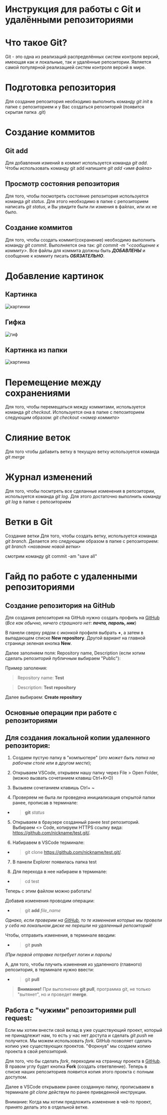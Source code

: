 # Инструкция для работы с Git и удалёнными репозиториями
# Что такое Git?
Git - это одна из реализаций распределённых систем контроля версий, имеющая как и локальные, так и удалённые репозитории. Является самой популярной реализацией систем контроля версий в мире.
# Подготовка репозитория
Для создание репозитория необходимо выполнить команду _git init_ в папке с репозиторием и у Вас создаться репозиторий (появится скрытая папка .git)

# Создание коммитов
## Git add
Для добавления измений в коммит используется команда *git add*. Чтобы использовать команду git add напишите *git add <имя файла>*

Просмотр состояния репозитория
---
Для того, чтобы посмотреть состояние репозитория используется команда *git status*. Для этого необходимо в папке с репозиторием написать *git status*, и Вы увидите были ли измения в файлах, или их не было.

## Создание коммитов
Для того, чтобы создать коммит(сохранение) необходимо выполнить команду *git commit*. Выполняется она так: *git commit -m "<сообщение к коммиту>*. Все файлы для коммита должны быть ***ДОБАВЛЕНЫ*** и сообщение к коммиту писать ***ОБЯЗАТЕЛЬНО***.

# Добавление картинок
## Картинка
   ![картинки](https://miro.medium.com/max/1400/1*vlDY5078rLn0dFQWbdAKUA.png)
## Гифка
   ![гиф](https://raw.githubusercontent.com/nadehi18/battery-wallpaper-windows/master/preview/charging.gif)
## Картинка из папки
   ![картинка](1_S-_fv45WT4MgqtnPVsxtHQ.jpeg)

# Перемещение между сохранениями
Для того, чтобы перемещаться между коммитами, используется команда *git checkout*. Используется она в папке с пепозиторием следующим образом: *git checkout <номер коммита>*
# Слияние веток
Для того чтобы дабавить ветку в текущую ветку используется команда *git merge*
# Журнал изменений
Для того, чтобы посмтреть все сделанные изменения в репозитории, используется команда _git log_. Для этого достаточно выполнить команду _git log_ в папке с репозиторием
# Ветки в Git
Создание ветки
Для того, чтобы создать ветку, используется команда *git branch*. Делается это следующим образом в папке с репозиторием: *git branch <название новой ветки>*

смотрим команду git commit -am "save all"

# Гайд по работе с удаленными репозиториями

## Создание репозитория на GitHub

Для создания репозитория на GitHub нужно создать профиль на [GitHub](https://github.com) (*Все как обычно, ничего страшного нет: __почта, пароль, ник__*)

В панели сверху рядом с иконкой профиля выбрать __+__, а затем в выпадающем списке **New repository**. Другой вариант на главной странице зеленая кнопка **New**.

Далее заполняем поля: Repository name, Description (если хотим сделать репозиторий публичным выбираем "Public"): 

Пример заполения: 

>Repository name: __Test__

>Description: __Test repository__

Далее выбираем: __Create repository__

## Основные операции при работе с репозиториями

## Для создания локальной копии удаленного репозитория: 

1. Создаем пустую папку в "компьютере" (_это может быть папка на рабочем столе или в другом месте_);

2. Открываем VSCode, открывем нашу папку через File > Open Folder, (можно вызвать сочетанием клавиш Ctrl+K+O)

3. Вызывем сочетанием клавишь Сtrl+ ~

4. Проверяем не была ли проведена инициализация открытой папки ранее, прописав в терминале: 
* > __git__ _status_

5. Открываем в браузере созданный ранее _test_ репозиторий. Выбираем <> Code, копируем HTTPS ссылку вида: https://github.com/nickname/test.git/. 

6. Набиравем в VSCode терминале:
* >git clone https://github.com/nickname/test.git/. 

7. В панели Explorer появилась папка test

8. Для перехода в нее набираем в терминале: 
* > cd test

Теперь с этим файлом можно работать! 

Добавив изменения проводим операции: 
* > git **add** *file_name*

_Однако, если проверим на [GitHub](https://github.com), то те изменнеия которые мы провели у себа на локальном диске не перешли на удаленный репозиторий!_

Чтобы, отправить изменения, в терминале вводим: 
* > git **push**

_(При первой отправке потребует логин и пароль)_

А, для того, чтобы плучить изменения из удаленного (главного) репозитория, в терминале нужно ввести: 
 * > git **pull** 

 >__Внимание!__ При выполнении **git pull**, программа git, не только "вытянет", но и проведет **merge**.

 ## Работа с "чужими" репозиториями pull request: 

Если мы хотим внести свой вклад в уже существующий проект, который не принадлежит нам, то есть у нас нет доступа и сделать *git push* не получится. Мы можем использовать _fork_. GitHub позволяет сделать копию уже существующих проектов. "Форкнув" мы создаем копию проекта в свой репозиторий. 

Для того, что бы сделать _fork_, переходим на страницу проекта в [GitHub](https://github.com). В правом углу будет кнопка **Fork** (создать ответвление).
Теперь в списке наших репозиториев появится копия этого проекта с полным доступом. 

Далее в VSCode открываем ранее созданную папку, прописываем в терминале *git clone* действум по ранее приведенной инструкции. 

Внимание: Когда мы хотим предложить изменение в чей-то проект, принято делать это в отдельной ветке. 

